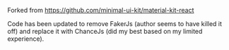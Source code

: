 Forked from https://github.com/minimal-ui-kit/material-kit-react

Code has been updated to remove FakerJs (author seems to have killed it off) and replace it with ChanceJs (did my best based on my limited experience).